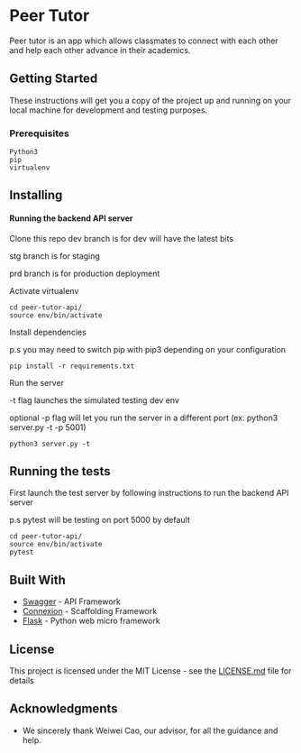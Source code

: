 # Peer Tutor

Peer tutor is an app which allows classmates to connect with each other and help each other advance in their academics.

## Getting Started

These instructions will get you a copy of the project up and running on your local machine for development and testing purposes.

### Prerequisites

```
Python3
pip
virtualenv
```

## Installing
#### Running the backend API server
Clone this repo
dev branch is for dev will have the latest bits

stg branch is for staging

prd branch is for production deployment

Activate virtualenv
```
cd peer-tutor-api/
source env/bin/activate
```
Install dependencies

p.s you may need to switch pip with pip3 depending on your configuration
```
pip install -r requirements.txt
```
Run the server

-t flag launches the simulated testing dev env

optional -p flag will let you run the server in a different port (ex. python3 server.py -t -p 5001)
```
python3 server.py -t

```

## Running the tests
First launch the test server by following instructions to run the backend API server

p.s pytest will be testing on port 5000 by default
```
cd peer-tutor-api/
source env/bin/activate
pytest
```

<!--
### Break down into end to end tests

Explain what these tests test and why

```
Give an example
```

### And coding style tests

Explain what these tests test and why

```
Give an example
```

## Deployment

Add additional notes about how to deploy this on a live system -->

## Built With

* [Swagger](https://swagger.io/) - API Framework
* [Connexion](https://github.com/zalando/connexion) - Scaffolding Framework
* [Flask](http://flask.pocoo.org/) - Python web micro framework
<!--
## Contributing

Please read [CONTRIBUTING.md](https://gist.github.com/PurpleBooth/b24679402957c63ec426) for details on our code of conduct, and the process for submitting pull requests to us.

## Versioning

We use [SemVer](http://semver.org/) for versioning. For the versions available, see the [tags on this repository](https://github.com/your/project/tags).

## Authors

* **Billie Thompson** - *Initial work* - [PurpleBooth](https://github.com/PurpleBooth)

See also the list of [contributors](https://github.com/your/project/contributors) who participated in this project. -->

## License

This project is licensed under the MIT License - see the [LICENSE.md](LICENSE.md) file for details

## Acknowledgments

* We sincerely thank Weiwei Cao, our advisor, for all the guidance and help.
